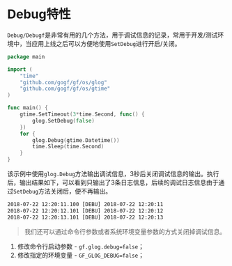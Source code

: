 # Debug特性

`Debug/Debugf`是非常有用的几个方法，用于调试信息的记录，常用于开发/测试环境中，当应用上线之后可以方便地使用`SetDebug`进行开启/关闭。

```go
package main

import (
    "time"
    "github.com/gogf/gf/os/glog"
    "github.com/gogf/gf/os/gtime"
)

func main() {
    gtime.SetTimeout(3*time.Second, func() {
        glog.SetDebug(false)
    })
    for {
        glog.Debug(gtime.Datetime())
        time.Sleep(time.Second)
    }
}
```
该示例中使用```glog.Debug```方法输出调试信息，3秒后关闭调试信息的输出。执行后，输出结果如下，可以看到只输出了3条日志信息，后续的调试日志信息由于通过`SetDebug`方法关闭后，便不再输出。
```html
2018-07-22 12:20:11.100 [DEBU] 2018-07-22 12:20:11
2018-07-22 12:20:12.101 [DEBU] 2018-07-22 12:20:12
2018-07-22 12:20:13.101 [DEBU] 2018-07-22 12:20:13
```

> 我们还可以通过命令行参数或者系统环境变量参数的方式关闭掉调试信息。
1. 修改命令行启动参数 - ```gf.glog.debug=false```；
1. 修改指定的环境变量 - ```GF_GLOG_DEBUG=false```；

